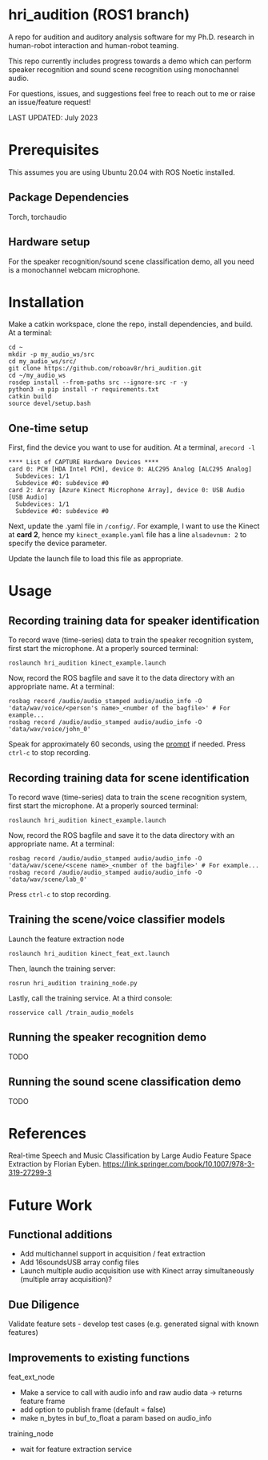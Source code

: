 # hri_audition (ROS1 branch)
A repo for audition and auditory analysis software for my Ph.D. research in human-robot interaction and human-robot teaming.

This repo currently includes progress towards a demo which can perform speaker recognition and sound scene recognition using monochannel audio.

For questions, issues, and suggestions feel free to reach out to me or raise an issue/feature request!

LAST UPDATED: July 2023

# Prerequisites
This assumes you are using Ubuntu 20.04 with ROS Noetic installed.

## Package Dependencies
Torch, torchaudio

## Hardware setup
For the speaker recognition/sound scene classification demo, all you need is a monochannel webcam microphone.

# Installation
Make a catkin workspace, clone the repo, install dependencies, and build. At a terminal:
```
cd ~
mkdir -p my_audio_ws/src
cd my_audio_ws/src/
git clone https://github.com/roboav8r/hri_audition.git
cd ~/my_audio_ws
rosdep install --from-paths src --ignore-src -r -y 
python3 -m pip install -r requirements.txt
catkin build
source devel/setup.bash
```

## One-time setup
First, find the device you want to use for audition. At a terminal, `arecord -l`
```
**** List of CAPTURE Hardware Devices ****
card 0: PCH [HDA Intel PCH], device 0: ALC295 Analog [ALC295 Analog]
  Subdevices: 1/1
  Subdevice #0: subdevice #0
card 2: Array [Azure Kinect Microphone Array], device 0: USB Audio [USB Audio]
  Subdevices: 1/1
  Subdevice #0: subdevice #0
```
Next, update the .yaml file in `/config/`. For example, I want to use the Kinect at **card 2**, hence my `kinect_example.yaml` file has a line `alsadevnum: 2` to specify the device parameter.

Update the launch file to load this file as appropriate.

# Usage
## Recording training data for speaker identification
To record wave (time-series) data to train the speaker recognition system, first start the microphone. At a properly sourced terminal: 
```
roslaunch hri_audition kinect_example.launch
```

Now, record the ROS bagfile and save it to the data directory with an appropriate name. At a terminal:
```
rosbag record /audio/audio_stamped audio/audio_info -O 'data/wav/voice/<person's name>_<number of the bagfile>' # For example...
rosbag record /audio/audio_stamped audio/audio_info -O 'data/wav/voice/john_0'
```
Speak for approximately 60 seconds, using the [prompt](prompt.md) if needed.
Press `ctrl-c` to stop recording.

## Recording training data for scene identification
To record wave (time-series) data to train the scene recognition system, first start the microphone. At a properly sourced terminal: 
```
roslaunch hri_audition kinect_example.launch
```

Now, record the ROS bagfile and save it to the data directory with an appropriate name. At a terminal:
```
rosbag record /audio/audio_stamped audio/audio_info -O 'data/wav/scene/<scene name>_<number of the bagfile>' # For example...
rosbag record /audio/audio_stamped audio/audio_info -O 'data/wav/scene/lab_0'
```
Press `ctrl-c` to stop recording.

## Training the scene/voice classifier models
Launch the feature extraction node
```
roslaunch hri_audition kinect_feat_ext.launch
```

Then, launch the training server:
```
rosrun hri_audition training_node.py 
```
Lastly, call the training service. At a third console:
```
rosservice call /train_audio_models
```

## Running the speaker recognition demo
TODO
## Running the sound scene classification demo
TODO

# References
Real-time Speech and Music Classification by Large Audio Feature Space Extraction by Florian Eyben.
https://link.springer.com/book/10.1007/978-3-319-27299-3

# Future Work

## Functional additions
- Add multichannel support in acquisition / feat extraction
- Add 16soundsUSB array config files
- Launch multiple audio acquisition use with Kinect array simultaneously (multiple array acquisition)?

## Due Diligence
Validate feature sets - develop test cases (e.g. generated signal with known features)

## Improvements to existing functions
feat_ext_node
- Make a service to call with audio info and raw audio data -> returns feature frame
- add option to publish frame (default = false)
- make n_bytes in buf_to_float a param based on audio_info

training_node
- wait for feature extraction service